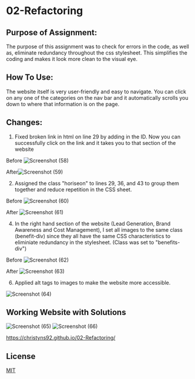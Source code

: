 # 02-Refactoring
## Purpose of Assignment:

The purpose of this assignment was to check for errors in the code, as well as, eliminate redundancy throughout the css stylesheet. This simplifies the coding and makes it look more clean to the visual eye.

## How To Use:
The website itself is very user-friendly and easy to navigate. You can click on any one of the categories on the nav bar and it automatically scrolls you down to where that information is on the page.

## Changes:
1. Fixed broken link in html on line 29 by adding in the ID. Now you can successfully click on the link and it takes you to that section of the website 

Before ![Screenshot (58)](https://user-images.githubusercontent.com/81654878/122478358-df160500-cf8e-11eb-895e-5eed17d412fd.png)

After![Screenshot (59)](https://user-images.githubusercontent.com/81654878/122478397-f228d500-cf8e-11eb-89d8-c8bfba9fb961.png)

2. Assigned the class "horiseon" to lines 29, 36, and 43 to group them together and reduce repetition in the CSS sheet. 

Before ![Screenshot (60)](https://user-images.githubusercontent.com/81654878/122478755-96ab1700-cf8f-11eb-9e2a-9e2815cb682f.png)

After ![Screenshot (61)](https://user-images.githubusercontent.com/81654878/122478825-b17d8b80-cf8f-11eb-8460-16ba0c0cd1c7.png)

4. In the right hand section of the website (Lead Generation, Brand Awareness and Cost Management), I set all images to the same class (benefit-div) since they all have the same CSS characteristics to eliminiate redundancy in the stylesheet. (Class was set to "benefits-div")

Before ![Screenshot (62)](https://user-images.githubusercontent.com/81654878/122478986-015c5280-cf90-11eb-9b9e-08f1b91b513b.png)

After ![Screenshot (63)](https://user-images.githubusercontent.com/81654878/122479047-1a650380-cf90-11eb-98ae-b8b6e3fa9eff.png)

6. Applied alt tags to images to make the website more accessible. 

![Screenshot (64)](https://user-images.githubusercontent.com/81654878/122479193-4a140b80-cf90-11eb-8611-dbbd6247f4d6.png)

## Working Website with Solutions

![Screenshot (65)](https://user-images.githubusercontent.com/81654878/122479412-aaa34880-cf90-11eb-84d8-ea762c6080ce.png)
![Screenshot (66)](https://user-images.githubusercontent.com/81654878/122479440-b3941a00-cf90-11eb-95df-d2d9067e3277.png)

https://christyns92.github.io/02-Refactoring/

## License
[MIT](https://choosealicense.com/licenses/mit/)


